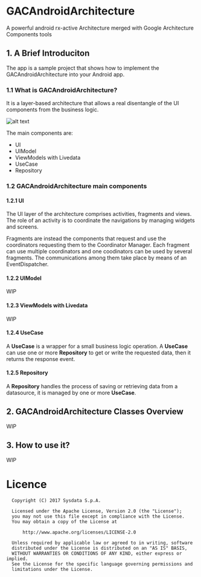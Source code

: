 # GACAndroidArchitecture
A powerful android rx-active Architecture merged with Google Architecture Components tools

## 1. A Brief Introduciton
The app is a sample project that shows how to implement the GACAndroidArchitecture into your Android app.

### 1.1 What is GACAndroidArchitecture?
It is a layer-based architecture that allows a real disentangle of the UI components from the business logic. 

![alt text](https://cdn-images-1.medium.com/max/800/1*I9WPcnpGNuI4CjxxrkP0-g.png "Simple Architecture Diagram")

The main components are:

* UI
* UIModel
* ViewModels with Livedata
* UseCase
* Repository

### 1.2 GACAndroidArchitecture main components

#### 1.2.1 UI

The UI layer of the architecture comprises activities, fragments and views. 
The role of an activity is to coordinate the navigations by managing widgets and screens. 

Fragments are instead the components that request and use the coordinators requesting them to the Coordinator Manager. Each fragment can use multiple coordinators and one coodinators can be used by several fragments.
The communications among them take place by means of an EventDispatcher.

#### 1.2.2 UIModel

WIP

#### 1.2.3 ViewModels with Livedata

WIP

#### 1.2.4 UseCase
A **UseCase** is a wrapper for a small business logic operation. A **UseCase** can use one or more **Repository** to get or write the requested data, then it returns the response event.

#### 1.2.5 Repository
A **Repository** handles the process of saving or retrieving data from a datasource, it is managed by one or more **UseCase**.

## 2. GACAndroidArchitecture Classes Overview

WIP

## 3. How to use it?

WIP

# Licence

      Copyright (C) 2017 Sysdata S.p.A.

      Licensed under the Apache License, Version 2.0 (the "License");
      you may not use this file except in compliance with the License.
      You may obtain a copy of the License at

          http://www.apache.org/licenses/LICENSE-2.0

      Unless required by applicable law or agreed to in writing, software
      distributed under the License is distributed on an "AS IS" BASIS,
      WITHOUT WARRANTIES OR CONDITIONS OF ANY KIND, either express or implied.
      See the License for the specific language governing permissions and
      limitations under the License.
 
